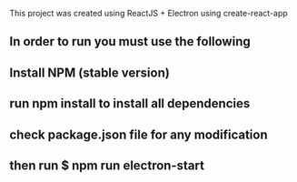 This project was created using ReactJS + Electron using create-react-app

## In order to run you must use the following

## Install NPM (stable version)

## run npm install to install all dependencies

## check package.json file for any modification

## then run $ npm run electron-start

